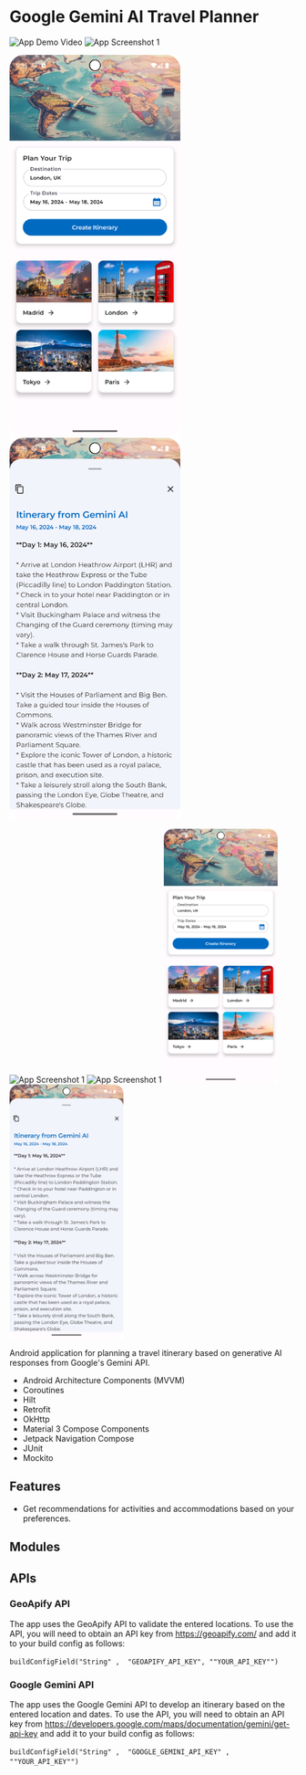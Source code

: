 # Google Gemini AI Travel Planner

<img src="./readme-assets/readme_vid.gif" alt="App Demo Video" width="200"/>
<img src="./readme-assets/readme_pic_1.png" alt="App Screenshot 1" width="300"/>
<p float="left">
    <img src="./readme-assets/readme_pic_2.png" alt="App Screenshot 2" width="300"/>
    <img src="./readme-assets/readme_pic_3.png" alt="App Screenshot 3" width="300"/>
</p>

<img src="./readme-assets/readme_vid.gif" alt="App Screenshot 1" width="200"/>
<img src="./readme-assets/readme_pic_1.png" alt="App Screenshot 1" width="200"/>
<img src="./readme-assets/readme_pic_2.png" alt="App Screenshot 2" width="200"/>
<img src="./readme-assets/readme_pic_3.png" alt="App Screenshot 3" width="200"/>


Android application for planning a travel itinerary based on generative AI responses from Google's Gemini API.

* Android Architecture Components (MVVM)
* Coroutines
* Hilt
* Retrofit
* OkHttp
* Material 3 Compose Components
* Jetpack Navigation Compose
* JUnit
* Mockito

## Features

* Get recommendations for activities and accommodations based on your preferences.

## Modules

## APIs

### GeoApify API

The app uses the GeoApify API to validate the entered locations. To use the API, you will need to obtain an API key from https://geoapify.com/ and add it to your build config as follows:

`buildConfigField("String" ,  "GEOAPIFY_API_KEY", ""YOUR_API_KEY"")`

### Google Gemini API

The app uses the Google Gemini API to develop an itinerary based on the entered location and dates. To use the API, you will need to obtain an API key from https://developers.google.com/maps/documentation/gemini/get-api-key and add it to your build config as follows:

`buildConfigField("String" ,  "GOOGLE_GEMINI_API_KEY" ,  ""YOUR_API_KEY"")`